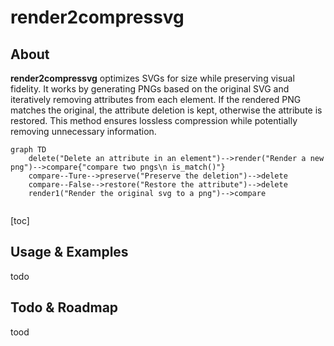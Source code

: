 # render2compressvg

## About

**render2compressvg** optimizes SVGs for size while preserving visual fidelity. It works by generating PNGs based on the original SVG and iteratively removing attributes from each element. If the rendered PNG matches the original, the attribute deletion is kept, otherwise the attribute is restored. This method ensures lossless compression while potentially removing unnecessary information.



```mermaid
graph TD
    delete("Delete an attribute in an element")-->render("Render a new png")-->compare{"compare two pngs\n is_match()"}
    compare--Ture-->preserve("Preserve the deletion")-->delete
    compare--False-->restore("Restore the attribute")-->delete
    render1("Render the original svg to a png")-->compare
    

```



[toc]

## Usage & Examples

todo



## Todo & Roadmap

tood



